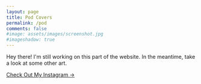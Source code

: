 ```yaml
---
layout: page
title: Pod Covers
permalink: /pod
comments: false
#image: assets/images/screenshot.jpg
#imageshadow: true
---
```


Hey there! I'm still working on this part of the website. In the meantime, take a look at some other art.

<a target="_blank" href="https://instagram.com/artinfusion97" class="btn btn-light">Check Out My Instagram &rarr;</a>
